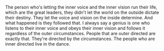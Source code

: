  The person who's letting the inner voice and the inner vision run their life, which are the great leaders, they didn't let the world on the outside dictate their destiny. They let the voice and vision on the inside determine. And what happened is they followed that. I always say a genius is one who listens to their inner voice and obeys their inner vision and follows it regardless of the outer circumstances. People that are outer directed are exactly that. They're directed by the circumstances. The people who are inner directed live in the dance.